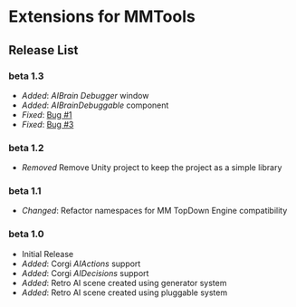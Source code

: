 # Extensions for MMTools

## Release List

### beta 1.3

* _Added_: _AIBrain Debugger_ window
* _Added_: _AIBrainDebuggable_ component
* _Fixed_: [Bug #1](https://github.com/thebitcave/ai-brain-graph-for-mmtools/issues/1)
* _Fixed_: [Bug #3](https://github.com/thebitcave/ai-brain-estensions-for-mmtools/issues/3)

### beta 1.2

* _Removed_ Remove Unity project to keep the project as a simple library

### beta 1.1

* _Changed_: Refactor namespaces for MM TopDown Engine compatibility

### beta 1.0

* Initial Release
* _Added_: Corgi _AIActions_ support
* _Added_: Corgi _AIDecisions_ support
* _Added_: Retro AI scene created using generator system
* _Added_: Retro AI scene created using pluggable system
